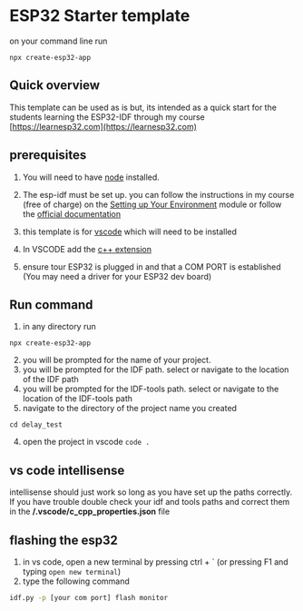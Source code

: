 
# ESP32 Starter template

on your command line run
```
npx create-esp32-app
```

## Quick overview

This template can be used as is but, its intended as a quick start for the students learning the ESP32-IDF through my course [https://learnesp32.com](https://learnesp32.com)

## prerequisites

1. You will need to have [node](https://nodejs.org) installed.
2. The esp-idf must be set up. you can follow the instructions in my course (free of charge) on the [Setting up Your Environment](https://www.learnesp32.com/2_introduction) module or follow the [official documentation](https://docs.espressif.com/projects/esp-idf/en/latest/get-started/#step-1-set-up-the-toolchain)
3. this template is for [vscode](https://code.visualstudio.com/download) which will need to be installed
4. In VSCODE add the [c++ extension](https://marketplace.visualstudio.com/items?itemName=ms-vscode.cpptools)

5. ensure tour ESP32 is plugged in and that a COM PORT is established (You may need a driver for your ESP32 dev board)

## Run command

1. in any directory run
```
npx create-esp32-app
```

2. you will be prompted for the name of your project.
3. you will be prompted for the IDF path. select or navigate to the location of the IDF path
3. you will be prompted for the IDF-tools path. select or navigate to the location of the IDF-tools path
4. navigate to the directory of the project name you created
```
cd delay_test
```
4. open the project in vscode ```code .```

## vs code intellisense

intellisense should just work so long as you have set up the paths correctly. If you have trouble double check your idf and tools paths and correct them in the **/.vscode/c_cpp_properties.json** file
## flashing the esp32

1. in vs code, open a new terminal by pressing ctrl + \` (or pressing F1 and typing `open new terminal`)
2. type the following command

```bash
idf.py -p [your com port] flash monitor
```
